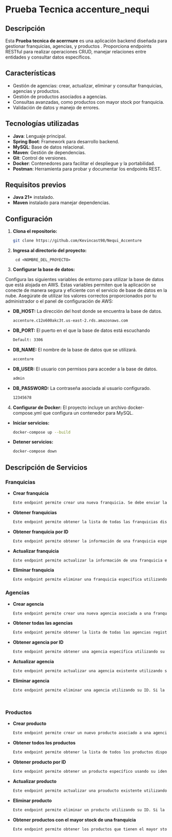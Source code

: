 # Prueba Tecnica accenture_nequi

## Descripción
Esta **Prueba tecnica de acerrnure** es una aplicación backend diseñada para gestionar franquicias, agencias, y productos . Proporciona endpoints RESTful para realizar operaciones CRUD, manejar relaciones entre entidades y consultar datos específicos.

## Características
- Gestión de agencias: crear, actualizar, eliminar y consultar franquicias, agencias y productos.
- Gestión de productos asociados a agencias.
- Consultas avanzadas, como productos con mayor stock por franquicia.
- Validación de datos y manejo de errores.

## Tecnologías utilizadas
- **Java**: Lenguaje principal.
- **Spring Boot**: Framework para desarrollo backend.
- **MySQL**: Base de datos relacional.
- **Maven**: Gestión de dependencias.
- **Git**: Control de versiones.
- **Docker**: Contenedores para facilitar el despliegue y la portabilidad.
- **Postman**: Herramienta para probar y documentar los endpoints REST.


## Requisitos previos
- **Java 21+** instalado.
- **Maven** instalado para manejar dependencias.


## Configuración
1. **Clona el repositorio:**
   ```bash
   git clone https://github.com/Kevincast98/Nequi_Accenture

2. **Ingresa al directorio del proyecto:**

        cd <NOMBRE_DEL_PROYECTO>

3. **Configurar la base de datos:**
    
Configura las siguientes variables de entorno para utilizar la base de datos que está alojada en AWS. Estas variables permiten que la aplicación se conecte de manera segura y eficiente con el servicio de base de datos en la nube. Asegúrate de utilizar los valores correctos proporcionados por tu administrador o el panel de configuración de AWS:

- **DB_HOST:** La dirección del host donde se encuentra la base de datos.
    ```bash
    accenture.c12o600akc3t.us-east-2.rds.amazonaws.com

- **DB_PORT:** El puerto en el que la base de datos está escuchando 
    ```bash
    Default: 3306

- **DB_NAME:** El nombre de la base de datos que se utilizará.
    ```bash
    accenture
- **DB_USER:** El usuario con permisos para acceder a la base de datos.
    ```bash
    admin
- **DB_PASSWORD:** La contraseña asociada al usuario configurado.
    ```bash
    12345678

4. **Configurar de Docker:**
El proyecto incluye un archivo docker-compose.yml que configura un contenedor para MySQL.

- **Iniciar servicios:** 
    ```bash
    docker-compose up --build

- **Detener servicios:** 
    ```bash
    docker-compose down


## Descripción de Servicios

### Franquicias


- **Crear franquicia** 
    ```bash
    Este endpoint permite crear una nueva franquicia. Se debe enviar la información de la franquicia en el cuerpo de la solicitud para crearla en el sistema.
- **Obtener franquicias** 
    ```bash
    Este endpoint permite obtener la lista de todas las franquicias disponibles en el sistema.

- **Obtener franquicia por ID** 
    ```bash
    Este endpoint permite obtener la información de una franquicia específica utilizando su identificador único.

- **Actualizar franquicia** 
    ```bash
    Este endpoint permite actualizar la información de una franquicia específica utilizando su identificador único.

- **Eliminar franquicia** 
    ```bash
    Este endpoint permite eliminar una franquicia específica utilizando su identificador único.


### Agencias

- **Crear agencia** 
    ```bash
    Este endpoint permite crear una nueva agencia asociada a una franquicia existente. Se debe enviar la información de la agencia en el cuerpo de la solicitud y proporcionar el ID de la franquicia a la que se asociara.

- **Obtener todas las agencias** 
    ```bash
    Este endpoint permite obtener la lista de todas las agencias registradas en el sistema.
- **Obtener agencia por ID** 
    ```bash
    Este endpoint permite obtener una agencia específica utilizando su ID. Si la agencia existe, se devolverán los detalles de la agencia solicitada.

- **Actualizar agencia** 
    ```bash
    Este endpoint permite actualizar una agencia existente utilizando su ID. Si se proporciona un nuevo nombre, se actualizan los campos correspondientes. Si no se proporciona un nuevo valor para algún campo, se mantiene el valor actual.

- **Eliminar agencia** 
    ```bash
    Este endpoint permite eliminar una agencia utilizando su ID. Si la agencia tiene productos asociados, no se podrá eliminar, y se devolverá un error. Si no se encuentra la agencia con el ID especificado, se devuelve un error indicando que no existe.




### Productos

- **Crear producto** 
    ```bash
    Este endpoint permite crear un nuevo producto asociado a una agencia específica. Si la agencia no existe o los datos del producto son incorrectos, se devolverá un error adecuado.

- **Obtener todos los productos** 
    ```bash
    Este endpoint permite obtener la lista de todos los productos disponibles en el sistema. Si no hay productos registrados, se devolverá un mensaje adecuado.

- **Obtener producto por ID** 
    ```bash
    Este endpoint permite obtener un producto específico usando su identificador único (ID). Si el producto no se encuentra en la base de datos, se devolverá una respuesta indicando que no se ha encontrado.

- **Actualizar producto** 
    ```bash
    Este endpoint permite actualizar una prouducto existente utilizando su ID. Si se proporciona un nuevo nombre, se actualizan los campos correspondientes. Si no se proporciona un nuevo valor para algún campo, se mantiene el valor actual.

- **Eliminar producto** 
    ```bash
    Este endpoint permite eliminar un producto utilizando su ID. Si la agencia tiene productos asociados, no se podrá eliminar, y se devolverá un error. Si no se encuentra la agencia con el ID especificado, se devuelve un error indicando que no existe.

- **Obtener productos con el mayor stock de una franquicia** 
    ```bash
    Este endpoint permite obtener los productos que tienen el mayor stock disponible para una franquicia específica. Si no se encuentra la franquicia o si no hay productos disponibles para ella, se devolverán respuestas correspondientes.
